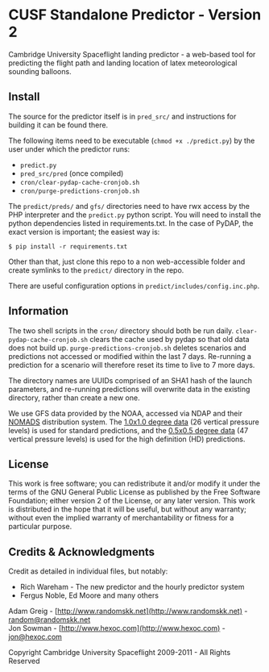 # CUSF Standalone Predictor - Version 2

Cambridge University Spaceflight landing predictor - a web-based tool for predicting the flight path and landing location of latex meteorological sounding balloons.  

## Install

The source for the predictor itself is in `pred_src/` and instructions for building it can be found there.  

The following items need to be executable (`chmod +x ./predict.py`) by the user under which the predictor runs:  

*   `predict.py`
*   `pred_src/pred` (once compiled)
*   `cron/clear-pydap-cache-cronjob.sh`
*   `cron/purge-predictions-cronjob.sh`

The `predict/preds/` and `gfs/` directories need to have rwx access by the PHP interpreter and the `predict.py` python script. You will need to install the python dependencies listed in requirements.txt. In the case of PyDAP, the exact version is important; the easiest way is:

    $ pip install -r requirements.txt

Other than that, just clone this repo to a non web-accessible folder and create symlinks to the `predict/` directory in the repo.  

There are useful configuration options in `predict/includes/config.inc.php`.  

## Information

The two shell scripts in the `cron/` directory should both be run daily. `clear-pydap-cache-cronjob.sh` clears the cache used by pydap so that old data does not build up. `purge-predictions-cronjob.sh` deletes scenarios and predictions not accessed or modified within the last 7 days. Re-running a prediction for a scenario will therefore reset its time to live to 7 more days.   

The directory names are UUIDs comprised of an SHA1 hash of the launch parameters, and re-running predictions will overwrite data in the existing directory, rather than create a new one.  

We use GFS data provided by the NOAA, accessed via NDAP and their [NOMADS](http://nomads.ncep.noaa.gov) distribution system. The [1.0x1.0 degree data](http://nomads.ncep.noaa.gov/txt_descriptions/GFS_high_resolution_doc.shtml) (26 vertical pressure levels) is used for standard predictions, and the [0.5x0.5 degree data](http://nomads.ncep.noaa.gov/txt_descriptions/GFS_half_degree_doc.shtml) (47 vertical pressure levels) is used for the high definition (HD) predictions.  

## License

This work is free software; you can redistribute it and/or modify it under the terms of the GNU General Public License as published by the Free Software Foundation; either version 2 of the License, or any later version. This work is distributed in the hope that it will be useful, but without any warranty; without even the implied warranty of merchantability or fitness for a particular purpose.  

## Credits & Acknowledgments

Credit as detailed in individual files, but notably:  

* Rich Wareham - The new predictor and the hourly predictor system  
* Fergus Noble, Ed Moore and many others  

Adam Greig - [http://www.randomskk.net](http://www.randomskk.net) - [random@randomskk.net](mailto:random@randomskk.net)  
Jon Sowman - [http://www.hexoc.com](http://www.hexoc.com) - [jon@hexoc.com](mailto:jon@hexoc.com)  

Copyright Cambridge University Spaceflight 2009-2011 - All Rights Reserved

